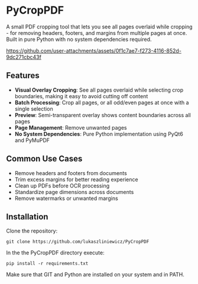 # PyCropPDF

A small PDF cropping tool that lets you see all pages overlaid while cropping - for removing headers, footers, and margins from multiple pages at once. Built in pure Python with no system dependencies required.

https://github.com/user-attachments/assets/0f1c7ae7-f273-4116-852d-9dc271cbc43f

## Features

- **Visual Overlay Cropping**: See all pages overlaid while selecting crop boundaries, making it easy to avoid cutting off content
- **Batch Processing**: Crop all pages, or all odd/even pages at once with a single selection
- **Preview**: Semi-transparent overlay shows content boundaries across all pages
- **Page Management**: Remove unwanted pages
- **No System Dependencies**: Pure Python implementation using PyQt6 and PyMuPDF

## Common Use Cases

- Remove headers and footers from documents
- Trim excess margins for better reading experience
- Clean up PDFs before OCR processing
- Standardize page dimensions across documents
- Remove watermarks or unwanted margins

## Installation

Clone the repository:

```
git clone https://github.com/lukaszliniewicz/PyCropPDF
```
In the the PyCropPDF directory execute:

```
pip install -r requirements.txt
```

Make sure that GIT and Python are installed on your system and in PATH.
